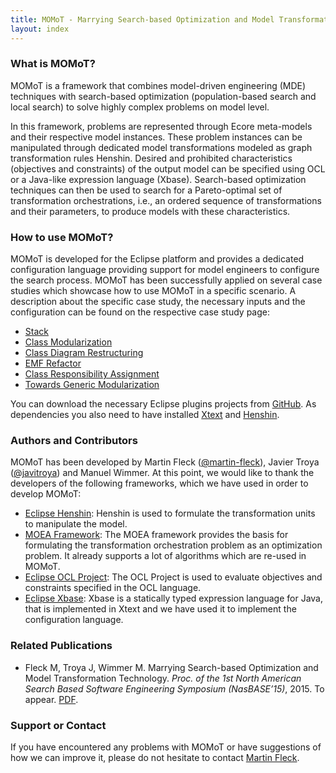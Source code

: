 ```yaml
---
title: MOMoT - Marrying Search-based Optimization and Model Transformation Technology
layout: index
---
```

### What is MOMoT?
MOMoT is a framework that combines model-driven engineering (MDE) techniques with search-based optimization (population-based search and local search) to solve highly complex problems on model level.

In this framework, problems are represented through Ecore meta-models and their respective model instances. 
These problem instances can be manipulated through dedicated model transformations modeled as graph transformation rules Henshin. 
Desired and prohibited characteristics (objectives and constraints) of the output model can be specified using OCL or a Java-like expression language (Xbase).
Search-based optimization techniques can then be used to search for a Pareto-optimal set of transformation orchestrations, i.e., an ordered sequence of transformations and their parameters, to produce models with these characteristics.

### How to use MOMoT?
MOMoT is developed for the Eclipse platform and provides a dedicated configuration language providing support for model  engineers to configure the search process.
MOMoT has been successfully applied on several case studies which showcase how to use MOMoT in a specific scenario.
A description about the specific case study, the necessary inputs and the configuration can be found on the respective case study page: 

* [Stack](casestudy/stack)
* [Class Modularization](casestudy/class_modularization)
* [Class Diagram Restructuring](casestudy/class_restructuring)
* [EMF Refactor](casestudy/emfrefactor)
* [Class Responsibility Assignment](casestudy/class_responsibility_assignment)
* [Towards Generic Modularization](casestudy/generic_modularization)


You can download the necessary Eclipse plugins projects from [GitHub](https://github.com/martin-fleck/momot). As dependencies you also need to have installed [Xtext](www.eclipse.org/Xtext/) and [Henshin](http://www.eclipse.org/henshin/).

### Authors and Contributors
MOMoT has been developed by Martin Fleck ([@martin-fleck](https://github.com/martin-fleck)), Javier Troya ([@javitroya](https://github.com/javitroya)) and Manuel Wimmer.
At this point, we would like to thank the developers of the following frameworks, which we have used in order to develop MOMoT:

* [Eclipse Henshin](http://www.eclipse.org/henshin/): Henshin is used to formulate the transformation units to manipulate the model.
* [MOEA Framework](http://moeaframework.org/): The MOEA framework provides the basis for formulating the transformation orchestration problem as an optimization problem. It already supports a lot of algorithms which are re-used in MOMoT.
* [Eclipse OCL Project](http://projects.eclipse.org/projects/modeling.mdt.ocl): The OCL Project is used to evaluate objectives and constraints specified in the OCL language.
* [Eclipse Xbase](https://wiki.eclipse.org/Xbase): Xbase is a statically typed expression language for Java, that is implemented in Xtext and we have used it to implement the configuration language.

### Related Publications
* Fleck M, Troya J, Wimmer M. Marrying Search-based Optimization and Model Transformation Technology. *Proc. of the 1st North American Search Based Software Engineering Symposium (NasBASE’15)*, 2015. To appear. [PDF](downloads/NasBASE_MOMoT.pdf).

### Support or Contact
If you have encountered any problems with MOMoT or have suggestions of how we can improve it, please do not hesitate to contact [Martin Fleck](http://www.big.tuwien.ac.at/staff/mfleck).
